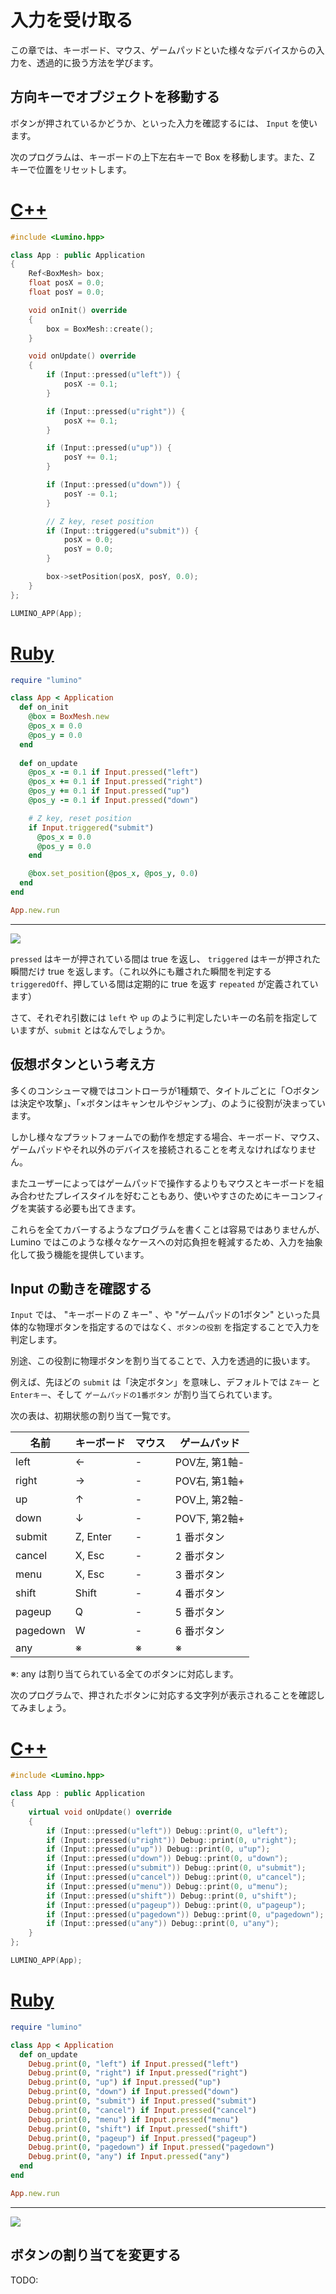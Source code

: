 入力を受け取る
==========

この章では、キーボード、マウス、ゲームパッドといた様々なデバイスからの入力を、透過的に扱う方法を学びます。

方向キーでオブジェクトを移動する
--------------------

ボタンが押されているかどうか、といった入力を確認するには、 `Input` を使います。

次のプログラムは、キーボードの上下左右キーで Box を移動します。また、Z キーで位置をリセットします。

# [C++](#tab/lang-cpp)
```cpp
#include <Lumino.hpp>

class App : public Application
{
    Ref<BoxMesh> box;
    float posX = 0.0;
    float posY = 0.0;

    void onInit() override
    {
        box = BoxMesh::create();
    }

    void onUpdate() override
    {
        if (Input::pressed(u"left")) {
            posX -= 0.1;
        }

        if (Input::pressed(u"right")) {
            posX += 0.1;
        }

        if (Input::pressed(u"up")) {
            posY += 0.1;
        }

        if (Input::pressed(u"down")) {
            posY -= 0.1;
        }

        // Z key, reset position
        if (Input::triggered(u"submit")) {
            posX = 0.0;
            posY = 0.0;
        }

        box->setPosition(posX, posY, 0.0);
    }
};

LUMINO_APP(App);
```
# [Ruby](#tab/lang-ruby)
```ruby
require "lumino"

class App < Application
  def on_init
    @box = BoxMesh.new
    @pos_x = 0.0
    @pos_y = 0.0
  end
  
  def on_update
    @pos_x -= 0.1 if Input.pressed("left")
    @pos_x += 0.1 if Input.pressed("right")
    @pos_y += 0.1 if Input.pressed("up")
    @pos_y -= 0.1 if Input.pressed("down")

    # Z key, reset position
    if Input.triggered("submit")
      @pos_x = 0.0
      @pos_y = 0.0
    end

    @box.set_position(@pos_x, @pos_y, 0.0)
  end
end

App.new.run
```
---


![](img/input-1.gif)

`pressed` はキーが押されている間は true を返し、 `triggered` はキーが押された瞬間だけ true を返します。（これ以外にも離された瞬間を判定する `triggeredOff`、押している間は定期的に true を返す `repeated` が定義されています）

さて、それぞれ引数には `left` や `up` のように判定したいキーの名前を指定していますが、`submit` とはなんでしょうか。


仮想ボタンという考え方
----------

多くのコンシューマ機ではコントローラが1種類で、タイトルごとに「○ボタンは決定や攻撃」、「×ボタンはキャンセルやジャンプ」、のように役割が決まっています。

しかし様々なプラットフォームでの動作を想定する場合、キーボード、マウス、ゲームパッドやそれ以外のデバイスを接続されることを考えなければなりません。

またユーザーによってはゲームパッドで操作するよりもマウスとキーボードを組み合わせたプレイスタイルを好むこともあり、使いやすさのためにキーコンフィグを実装する必要も出てきます。

これらを全てカバーするようなプログラムを書くことは容易ではありませんが、Lumino ではこのような様々なケースへの対応負担を軽減するため、入力を抽象化して扱う機能を提供しています。


Input の動きを確認する
----------

`Input` では、 "キーボードの Z キー" 、や "ゲームパッドの1ボタン" といった具体的な物理ボタンを指定するのではなく、`ボタンの役割` を指定することで入力を判定します。

別途、この役割に物理ボタンを割り当てることで、入力を透過的に扱います。

例えば、先ほどの `submit` は「決定ボタン」を意味し、デフォルトでは `Zキー` と `Enterキー`、そして `ゲームパッドの1番ボタン` が割り当てられています。

次の表は、初期状態の割り当て一覧です。

| 名前 | キーボード | マウス | ゲームパッド  |
|------------------|------------|--------|---------------|
| left             | ← | -      | POV左, 第1軸- |
| right            | → | -      | POV右, 第1軸+ |
| up               | ↑ | -      | POV上, 第2軸- |
| down             | ↓ | -      | POV下, 第2軸+ |
| submit           | Z, Enter     | -      | 1 番ボタン    |
| cancel           | X, Esc | -      | 2 番ボタン    |
| menu             | X, Esc | -      | 3 番ボタン    |
| shift            | Shift | -      | 4 番ボタン    |
| pageup           | Q | -      | 5 番ボタン    |
| pagedown         | W | -      | 6 番ボタン    |
| any              | ※ | ※     | ※            |

※: any は割り当てられている全てのボタンに対応します。

次のプログラムで、押されたボタンに対応する文字列が表示されることを確認してみましょう。

# [C++](#tab/lang-cpp)
```cpp
#include <Lumino.hpp>

class App : public Application
{
    virtual void onUpdate() override
    {
        if (Input::pressed(u"left")) Debug::print(0, u"left");
        if (Input::pressed(u"right")) Debug::print(0, u"right");
        if (Input::pressed(u"up")) Debug::print(0, u"up");
        if (Input::pressed(u"down")) Debug::print(0, u"down");
        if (Input::pressed(u"submit")) Debug::print(0, u"submit");
        if (Input::pressed(u"cancel")) Debug::print(0, u"cancel");
        if (Input::pressed(u"menu")) Debug::print(0, u"menu");
        if (Input::pressed(u"shift")) Debug::print(0, u"shift");
        if (Input::pressed(u"pageup")) Debug::print(0, u"pageup");
        if (Input::pressed(u"pagedown")) Debug::print(0, u"pagedown");
        if (Input::pressed(u"any")) Debug::print(0, u"any");
    }
};

LUMINO_APP(App);
```
# [Ruby](#tab/lang-ruby)
```ruby
require "lumino"

class App < Application
  def on_update
    Debug.print(0, "left") if Input.pressed("left")
    Debug.print(0, "right") if Input.pressed("right")
    Debug.print(0, "up") if Input.pressed("up")
    Debug.print(0, "down") if Input.pressed("down")
    Debug.print(0, "submit") if Input.pressed("submit")
    Debug.print(0, "cancel") if Input.pressed("cancel")
    Debug.print(0, "menu") if Input.pressed("menu")
    Debug.print(0, "shift") if Input.pressed("shift")
    Debug.print(0, "pageup") if Input.pressed("pageup")
    Debug.print(0, "pagedown") if Input.pressed("pagedown")
    Debug.print(0, "any") if Input.pressed("any")
  end
end

App.new.run
```
---

![](img/input-2.gif)


ボタンの割り当てを変更する
----------

TODO:

